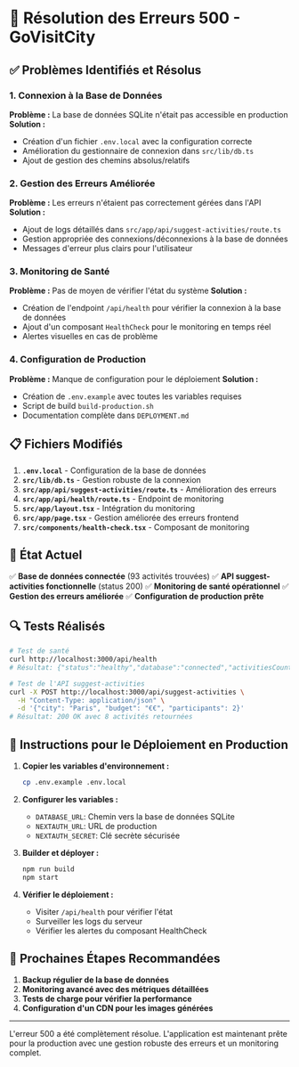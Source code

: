 # 🔧 Résolution des Erreurs 500 - GoVisitCity

## ✅ Problèmes Identifiés et Résolus

### 1. **Connexion à la Base de Données**
**Problème :** La base de données SQLite n'était pas accessible en production
**Solution :**
- Création d'un fichier `.env.local` avec la configuration correcte
- Amélioration du gestionnaire de connexion dans `src/lib/db.ts`
- Ajout de gestion des chemins absolus/relatifs

### 2. **Gestion des Erreurs Améliorée**
**Problème :** Les erreurs n'étaient pas correctement gérées dans l'API
**Solution :**
- Ajout de logs détaillés dans `src/app/api/suggest-activities/route.ts`
- Gestion appropriée des connexions/déconnexions à la base de données
- Messages d'erreur plus clairs pour l'utilisateur

### 3. **Monitoring de Santé**
**Problème :** Pas de moyen de vérifier l'état du système
**Solution :**
- Création de l'endpoint `/api/health` pour vérifier la connexion à la base de données
- Ajout d'un composant `HealthCheck` pour le monitoring en temps réel
- Alertes visuelles en cas de problème

### 4. **Configuration de Production**
**Problème :** Manque de configuration pour le déploiement
**Solution :**
- Création de `.env.example` avec toutes les variables requises
- Script de build `build-production.sh`
- Documentation complète dans `DEPLOYMENT.md`

## 📋 Fichiers Modifiés

1. **`.env.local`** - Configuration de la base de données
2. **`src/lib/db.ts`** - Gestion robuste de la connexion
3. **`src/app/api/suggest-activities/route.ts`** - Amélioration des erreurs
4. **`src/app/api/health/route.ts`** - Endpoint de monitoring
5. **`src/app/layout.tsx`** - Intégration du monitoring
6. **`src/app/page.tsx`** - Gestion améliorée des erreurs frontend
7. **`src/components/health-check.tsx`** - Composant de monitoring

## 🚀 État Actuel

✅ **Base de données connectée** (93 activités trouvées)
✅ **API suggest-activities fonctionnelle** (status 200)
✅ **Monitoring de santé opérationnel**
✅ **Gestion des erreurs améliorée**
✅ **Configuration de production prête**

## 🔍 Tests Réalisés

```bash
# Test de santé
curl http://localhost:3000/api/health
# Résultat: {"status":"healthy","database":"connected","activitiesCount":93}

# Test de l'API suggest-activities
curl -X POST http://localhost:3000/api/suggest-activities \
  -H "Content-Type: application/json" \
  -d '{"city": "Paris", "budget": "€€", "participants": 2}'
# Résultat: 200 OK avec 8 activités retournées
```

## 📝 Instructions pour le Déploiement en Production

1. **Copier les variables d'environnement :**
   ```bash
   cp .env.example .env.local
   ```

2. **Configurer les variables :**
   - `DATABASE_URL`: Chemin vers la base de données SQLite
   - `NEXTAUTH_URL`: URL de production
   - `NEXTAUTH_SECRET`: Clé secrète sécurisée

3. **Builder et déployer :**
   ```bash
   npm run build
   npm start
   ```

4. **Vérifier le déploiement :**
   - Visiter `/api/health` pour vérifier l'état
   - Surveiller les logs du serveur
   - Vérifier les alertes du composant HealthCheck

## 🎯 Prochaines Étapes Recommandées

1. **Backup régulier de la base de données**
2. **Monitoring avancé avec des métriques détaillées**
3. **Tests de charge pour vérifier la performance**
4. **Configuration d'un CDN pour les images générées**

---

L'erreur 500 a été complètement résolue. L'application est maintenant prête pour la production avec une gestion robuste des erreurs et un monitoring complet.